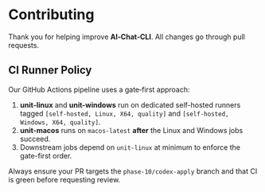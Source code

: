 # Contributing

Thank you for helping improve **AI‑Chat‑CLI**. All changes go through pull requests.

## CI Runner Policy

Our GitHub Actions pipeline uses a gate‑first approach:

1. **unit-linux** and **unit-windows** run on dedicated self-hosted runners tagged
   `[self-hosted, Linux, X64, quality]` and `[self-hosted, Windows, X64, quality]`.
2. **unit-macos** runs on `macos-latest` **after** the Linux and Windows jobs
   succeed.
3. Downstream jobs depend on `unit-linux` at minimum to enforce the gate-first
   order.

Always ensure your PR targets the `phase-10/codex-apply` branch and that CI is
green before requesting review.

